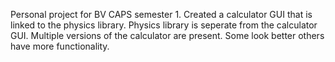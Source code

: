Personal project for BV CAPS semester 1. 
Created a calculator GUI that is linked to the physics library. 
Physics library is seperate from the calculator GUI. 
Multiple versions of the calculator are present. Some look better others have more functionality. 
